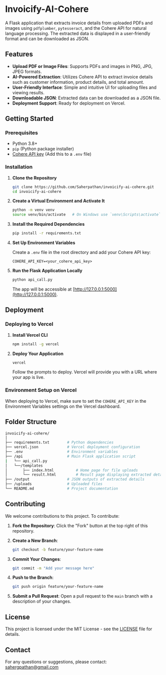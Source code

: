 # Invoicify-AI-Cohere

A Flask application that extracts invoice details from uploaded PDFs and images using `pdfplumber`, `pytesseract`, and the Cohere API for natural language processing. The extracted data is displayed in a user-friendly format and can be downloaded as JSON.

## Features

- **Upload PDF or Image Files**: Supports PDFs and images in PNG, JPG, JPEG formats.
- **AI-Powered Extraction**: Utilizes Cohere API to extract invoice details such as customer information, product details, and total amount.
- **User-Friendly Interface**: Simple and intuitive UI for uploading files and viewing results.
- **Downloadable JSON**: Extracted data can be downloaded as a JSON file.
- **Deployment Support**: Ready for deployment on Vercel.

## Getting Started

### Prerequisites

- Python 3.8+
- `pip` (Python package installer)
- [Cohere API key](https://cohere.ai/) (Add this to a `.env` file)

### Installation

1. **Clone the Repository**

    ```bash
    git clone https://github.com/Saherpathan/invoicify-ai-cohere.git
    cd invoicify-ai-cohere
    ```

2. **Create a Virtual Environment and Activate It**

    ```bash
    python -m venv venv
    source venv/bin/activate   # On Windows use `venv\Scripts\activate`
    ```

3. **Install the Required Dependencies**

    ```bash
    pip install -r requirements.txt
    ```

4. **Set Up Environment Variables**

   Create a `.env` file in the root directory and add your Cohere API key:

    ```env
    COHERE_API_KEY=<your_cohere_api_key>
    ```

5. **Run the Flask Application Locally**

    ```bash
    python api_call.py
    ```

    The app will be accessible at [http://127.0.0.1:5000](http://127.0.0.1:5000).

## Deployment

### Deploying to Vercel

1. **Install Vercel CLI**

    ```bash
    npm install -g vercel
    ```

2. **Deploy Your Application**

    ```bash
    vercel
    ```

   Follow the prompts to deploy. Vercel will provide you with a URL where your app is live.

### Environment Setup on Vercel

When deploying to Vercel, make sure to set the `COHERE_API_KEY` in the Environment Variables settings on the Vercel dashboard.

## Folder Structure

```bash
invoicify-ai-cohere/
│           
├── requirements.txt        # Python dependencies
├── vercel.json             # Vercel deployment configuration
├── .env                    # Environment variables 
├── /api                    # Main Flask application script
|   └── api_call.py
│   └──/templates
│       ├── index.html          # Home page for file uploads
│       └── result.html         # Result page displaying extracted details
├── /output                 # JSON outputs of extracted details
├── /uploads                # Uploaded files
└── README.md               # Project documentation
```

## Contributing

We welcome contributions to this project. To contribute:

1. **Fork the Repository**: Click the "Fork" button at the top right of this repository.

2. **Create a New Branch**:

    ```bash
    git checkout -b feature/your-feature-name
    ```

3. **Commit Your Changes**:

    ```bash
    git commit -m "Add your message here"
    ```

4. **Push to the Branch**:

    ```bash
    git push origin feature/your-feature-name
    ```

5. **Submit a Pull Request**: Open a pull request to the `main` branch with a description of your changes.

## License

This project is licensed under the MIT License - see the [LICENSE](LICENSE) file for details.

## Contact

For any questions or suggestions, please contact: [sahergpathan@gmail.com](mailto:sahergpathan@gmail.com)

